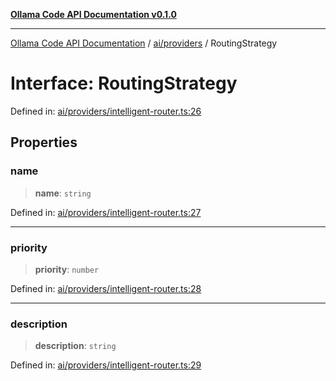 [**Ollama Code API Documentation v0.1.0**](../../../README.md)

***

[Ollama Code API Documentation](../../../modules.md) / [ai/providers](../README.md) / RoutingStrategy

# Interface: RoutingStrategy

Defined in: [ai/providers/intelligent-router.ts:26](https://github.com/erichchampion/ollama-code/blob/71525b68c65a1139d08d5a868e15d1644edd30d9/ollama-code/src/ai/providers/intelligent-router.ts#L26)

## Properties

### name

> **name**: `string`

Defined in: [ai/providers/intelligent-router.ts:27](https://github.com/erichchampion/ollama-code/blob/71525b68c65a1139d08d5a868e15d1644edd30d9/ollama-code/src/ai/providers/intelligent-router.ts#L27)

***

### priority

> **priority**: `number`

Defined in: [ai/providers/intelligent-router.ts:28](https://github.com/erichchampion/ollama-code/blob/71525b68c65a1139d08d5a868e15d1644edd30d9/ollama-code/src/ai/providers/intelligent-router.ts#L28)

***

### description

> **description**: `string`

Defined in: [ai/providers/intelligent-router.ts:29](https://github.com/erichchampion/ollama-code/blob/71525b68c65a1139d08d5a868e15d1644edd30d9/ollama-code/src/ai/providers/intelligent-router.ts#L29)
